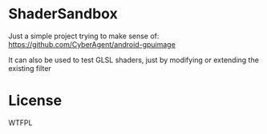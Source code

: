 # ShaderSandbox

Just a simple project trying to make sense of: https://github.com/CyberAgent/android-gpuimage

It can also be used to test GLSL shaders, just by modifying or extending the existing filter

# License

<a href="http://www.wtfpl.net/"><img
       src="http://www.wtfpl.net/wp-content/uploads/2012/12/wtfpl-badge-4.png"
       width="80" height="15" alt="WTFPL" /></a>